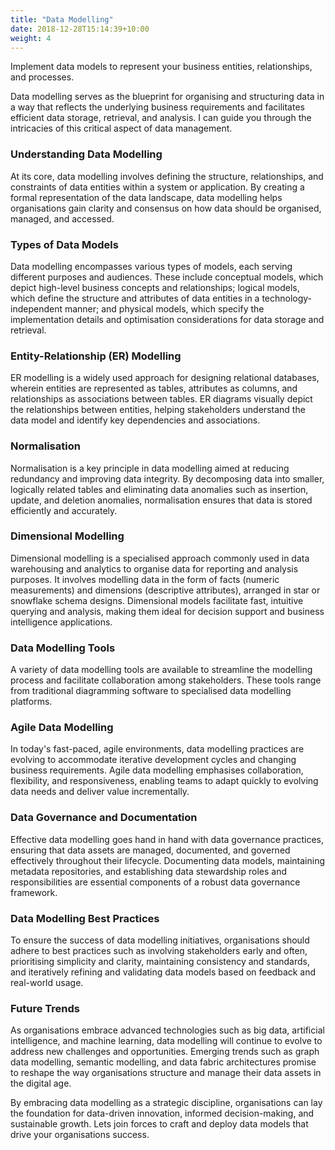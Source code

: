 ```yaml
---
title: "Data Modelling"
date: 2018-12-28T15:14:39+10:00
weight: 4
---
```


Implement data models to represent your business entities, relationships, and processes.

Data modelling serves as the blueprint for organising and structuring data in a way that reflects the underlying business requirements and facilitates efficient data storage, retrieval, and analysis. I can guide you through the intricacies of this critical aspect of data management.

### Understanding Data Modelling
At its core, data modelling involves defining the structure, relationships, and constraints of data entities within a system or application. By creating a formal representation of the data landscape, data modelling helps organisations gain clarity and consensus on how data should be organised, managed, and accessed.

### Types of Data Models
Data modelling encompasses various types of models, each serving different purposes and audiences. These include conceptual models, which depict high-level business concepts and relationships; logical models, which define the structure and attributes of data entities in a technology-independent manner; and physical models, which specify the implementation details and optimisation considerations for data storage and retrieval.

### Entity-Relationship (ER) Modelling
ER modelling is a widely used approach for designing relational databases, wherein entities are represented as tables, attributes as columns, and relationships as associations between tables. ER diagrams visually depict the relationships between entities, helping stakeholders understand the data model and identify key dependencies and associations.

### Normalisation
Normalisation is a key principle in data modelling aimed at reducing redundancy and improving data integrity. By decomposing data into smaller, logically related tables and eliminating data anomalies such as insertion, update, and deletion anomalies, normalisation ensures that data is stored efficiently and accurately.

### Dimensional Modelling
Dimensional modelling is a specialised approach commonly used in data warehousing and analytics to organise data for reporting and analysis purposes. It involves modelling data in the form of facts (numeric measurements) and dimensions (descriptive attributes), arranged in star or snowflake schema designs. Dimensional models facilitate fast, intuitive querying and analysis, making them ideal for decision support and business intelligence applications.

### Data Modelling Tools
A variety of data modelling tools are available to streamline the modelling process and facilitate collaboration among stakeholders. These tools range from traditional diagramming software to specialised data modelling platforms.

### Agile Data Modelling
In today's fast-paced, agile environments, data modelling practices are evolving to accommodate iterative development cycles and changing business requirements. Agile data modelling emphasises collaboration, flexibility, and responsiveness, enabling teams to adapt quickly to evolving data needs and deliver value incrementally.

### Data Governance and Documentation
Effective data modelling goes hand in hand with data governance practices, ensuring that data assets are managed, documented, and governed effectively throughout their lifecycle. Documenting data models, maintaining metadata repositories, and establishing data stewardship roles and responsibilities are essential components of a robust data governance framework.

### Data Modelling Best Practices
To ensure the success of data modelling initiatives, organisations should adhere to best practices such as involving stakeholders early and often, prioritising simplicity and clarity, maintaining consistency and standards, and iteratively refining and validating data models based on feedback and real-world usage.

### Future Trends
As organisations embrace advanced technologies such as big data, artificial intelligence, and machine learning, data modelling will continue to evolve to address new challenges and opportunities. Emerging trends such as graph data modelling, semantic modelling, and data fabric architectures promise to reshape the way organisations structure and manage their data assets in the digital age.

By embracing data modelling as a strategic discipline, organisations can lay the foundation for data-driven innovation, informed decision-making, and sustainable growth. Lets join forces to craft and deploy data models that drive your organisations success.
